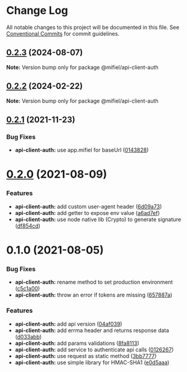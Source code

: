 # Change Log

All notable changes to this project will be documented in this file.
See [Conventional Commits](https://conventionalcommits.org) for commit guidelines.

## [0.2.3](https://github.com/Mifiel/mifiel-js/compare/@mifiel/api-client-auth@0.2.2...@mifiel/api-client-auth@0.2.3) (2024-08-07)

**Note:** Version bump only for package @mifiel/api-client-auth





## [0.2.2](https://github.com/Mifiel/mifiel-js/compare/@mifiel/api-client-auth@0.2.1...@mifiel/api-client-auth@0.2.2) (2024-02-22)

**Note:** Version bump only for package @mifiel/api-client-auth





## [0.2.1](https://github.com/Mifiel/mifiel-js/compare/@mifiel/api-client-auth@0.2.0...@mifiel/api-client-auth@0.2.1) (2021-11-23)


### Bug Fixes

* **api-client-auth:** use app.mifiel for baseUrl ([0143828](https://github.com/Mifiel/mifiel-js/commit/0143828949ecc6b0ad589cd34c77fc9a619f4a11))





# [0.2.0](https://github.com/Mifiel/mifiel-js/compare/@mifiel/api-client-auth@0.1.0...@mifiel/api-client-auth@0.2.0) (2021-08-09)


### Features

* **api-client-auth:** add custom user-agent header ([6d09a73](https://github.com/Mifiel/mifiel-js/commit/6d09a739097f09ac03d2d53d739cf3cc0cc347ff))
* **api-client-auth:** add getter to expose env value ([a6ad7ef](https://github.com/Mifiel/mifiel-js/commit/a6ad7ef84ba72641436e36da4253c6505cd4c2c8))
* **api-client-auth:** use node native lib (Crypto) to generate signature ([df854cd](https://github.com/Mifiel/mifiel-js/commit/df854cdbfc13e45c8680e965336caa6e497fa2e4))





# 0.1.0 (2021-08-05)


### Bug Fixes

* **api-client-auth:** rename method to set production environment ([c5c1a00](https://github.com/Mifiel/mifiel-js/commit/c5c1a00d0a0ece81a25ad7025460ecaaed205ce1))
* **api-client-auth:** throw an error if tokens are missing ([657887a](https://github.com/Mifiel/mifiel-js/commit/657887a54fe0dc3ab516bd2c8a980f6dc61cfb6c))


### Features

* **api-client-auth:** add api version ([04af039](https://github.com/Mifiel/mifiel-js/commit/04af039a66bd652e235a3225653b410741d1cca7))
* **api-client-auth:** add errma header and returns response data ([d033abb](https://github.com/Mifiel/mifiel-js/commit/d033abb5ea898bf23d9cf7bd20d230dfbbdd053b))
* **api-client-auth:** add params validations ([8fa8113](https://github.com/Mifiel/mifiel-js/commit/8fa811306dab09fdfa6425c07b2f770c68dff16a))
* **api-client-auth:** add service to authenticate api calls ([0126267](https://github.com/Mifiel/mifiel-js/commit/0126267ec9926636d630bb0a3524b9a4277066c3))
* **api-client-auth:** use request as static method ([3bb7777](https://github.com/Mifiel/mifiel-js/commit/3bb7777fdb477f7adc47c9dfe133c13cfd2ac2a7))
* **api-client-auth:** use simple library for HMAC-SHA1 ([e0d5aaa](https://github.com/Mifiel/mifiel-js/commit/e0d5aaa4434eb2b6c33f56f6b543993d2b0d9628))

